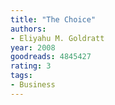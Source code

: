 ```yaml
---
title: "The Choice"
authors:
- Eliyahu M. Goldratt
year: 2008
goodreads: 4845427
rating: 3
tags:
- Business
---
```

